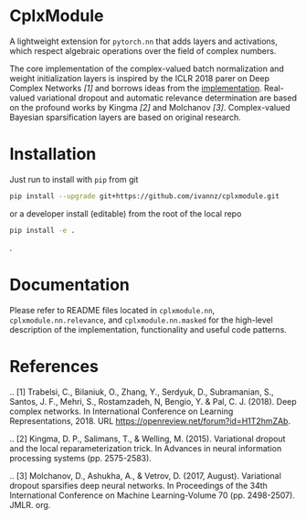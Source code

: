 # CplxModule

A lightweight extension for `pytorch.nn` that adds layers and activations, which respect algebraic operations over the field of complex numbers.

The core implementation of the complex-valued batch normalization and weight initialization layers is inspired by the ICLR 2018 parer on Deep Complex Networks _[1]_ and borrows ideas from the [implementation](https://github.com/ChihebTrabelsi/deep_complex_networks). Real-valued variational dropout and automatic relevance determination are based on the profound works by Kingma _[2]_ and Molchanov _[3]_. Complex-valued Bayesian sparsification layers are based on original research.

# Installation

Just run to install with `pip` from git
```bash
pip install --upgrade git+https://github.com/ivannz/cplxmodule.git
```
or a developer install (editable) from the root of the local repo
```bash
pip install -e .
```
.

# Documentation

Please refer to README files located in `cplxmodule.nn`, `cplxmodule.nn.relevance`, and `cplxmodule.nn.masked` for the high-level description of the implementation, functionality and useful code patterns.


# References

.. [1] Trabelsi, C., Bilaniuk, O., Zhang, Y., Serdyuk, D., Subramanian, S., Santos, J. F., Mehri, S., Rostamzadeh, N, Bengio, Y. & Pal, C. J. (2018). Deep complex networks. In International Conference on Learning Representations, 2018. URL https://openreview.net/forum?id=H1T2hmZAb.

.. [2] Kingma, D. P., Salimans, T., & Welling, M. (2015). Variational dropout and the local reparameterization trick. In Advances in neural information processing systems (pp. 2575-2583).

.. [3] Molchanov, D., Ashukha, A., & Vetrov, D. (2017, August). Variational dropout sparsifies deep neural networks. In Proceedings of the 34th International Conference on Machine Learning-Volume 70 (pp. 2498-2507). JMLR. org.

